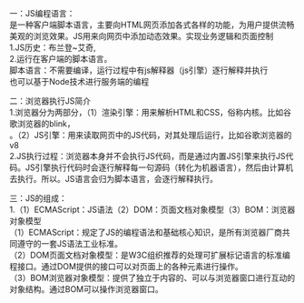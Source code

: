 一：JS编程语言：  
是一种客户端脚本语言，主要向HTML网页添加各式各样的功能，为用户提供流畅美观的浏览效果。JS用来向网页中添加动态效果。实现业务逻辑和页面控制  
1.JS历史：布兰登~艾奇,  
2.运行在客户端的脚本语言。  
脚本语言：不需要编译，运行过程中有js解释器（js引擎）逐行解释并执行  
也可以基于Node技术进行服务端的编程  
  
二：浏览器执行JS简介  
1.浏览器分为两部分，（1）渲染引擎：用来解析HTML和CSS，俗称内核。比如谷歌浏览器的blink，  
。（2）JS引擎：用来读取网页中的JS代码，对其处理后运行，比如谷歌浏览器的v8  
2.JS执行过程：浏览器本身并不会执行JS代码，而是通过内置JS引擎来执行JS代码。JS引擎执行代码时会逐行解释每一句源码（转化为机器语言），然后由计算机 去执行。所以。JS语言会归为脚本语言，会逐行解释执行。  
  
三：JS的组成：  
1.（1）ECMAScript：JS语法（2）DOM：页面文档对象模型（3）BOM：浏览器对象模型  
（1）ECMAScript：规定了JS的编程语法和基础核心知识，是所有浏览器厂商共同遵守的一套JS语法工业标准。  
（2）DOM页面文档对象模型：是W3C组织推荐的处理可扩展标记语言的标准编程接口。通过DOM提供的接口可以对页面上的各种元素进行操作。  
（3）BOM浏览器对象模型：提供了独立于内容的、可以与浏览器窗口进行互动的对象结构。通过BOM可以操作浏览器窗口。  
